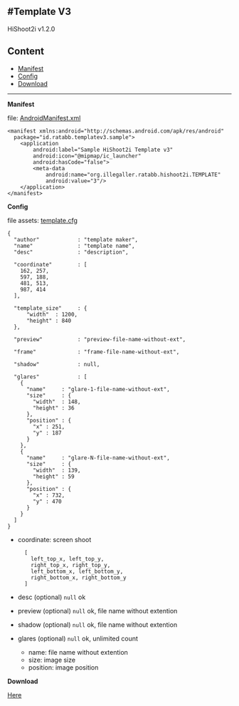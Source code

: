 #Template V3
---
  HiShoot2i v1.2.0

**Content**
---
- [Manifest](#manifest)
- [Config](#config)
- [Download](#download)

---
**Manifest** 

file: [AndroidManifest.xml](src/main/AndroidManifest.xml)

    <manifest xmlns:android="http://schemas.android.com/apk/res/android"
      package="id.ratabb.templatev3.sample">    
	    <application
            android:label="Sample HiShoot2i Template v3"
            android:icon="@mipmap/ic_launcher"
            android:hasCode="false">
            <meta-data
                android:name="org.illegaller.ratabb.hishoot2i.TEMPLATE"
                android:value="3"/>
        </application>
    </manifest>

**Config**

file assets: [template.cfg](src/main/assets/template.cfg)
    
	{
	  "author"            : "template maker",
	  "name"              : "template name",
	  "desc"              : "description",
	
	  "coordinate"        : [
	    162, 257,
	    597, 188,
	    481, 513,
	    987, 414
	  ],
	
	  "template_size"     : {
	      "width"  : 1200,
	      "height" : 840
	  },
	
	  "preview"           : "preview-file-name-without-ext",
	
	  "frame"             : "frame-file-name-without-ext",
	
	  "shadow"            : null,
	
	  "glares"            : [
	    {
	      "name"     : "glare-1-file-name-without-ext",
	      "size"     : {
	        "width"  : 148,
	        "height" : 36
	      },
	      "position" : {
            "x" : 251,
	        "y" : 187
	      }
	    },
        {
	      "name"     : "glare-N-file-name-without-ext",
	      "size"     : {
	        "width"  : 139,
	        "height" : 59
	      },
	      "position" : {
	        "x" : 732,
	        "y" : 470
	      }
	    }
	  ]
	}

- coordinate: screen shoot

		[
          left_top_x, left_top_y,
		  right_top_x, right_top_y,
		  left_bottom_x, left_bottom_y,
		  right_bottom_x, right_bottom_y
		]

- desc (optional) `null` ok

- preview (optional) `null` ok, file name without extention

- shadow (optional) `null` ok, file name without extention

- glares (optional) `null` ok, unlimited count
  - name: file name without extention
  - size: image size
  - position: image position  

**Download**

[Here](sample-v3.apk)